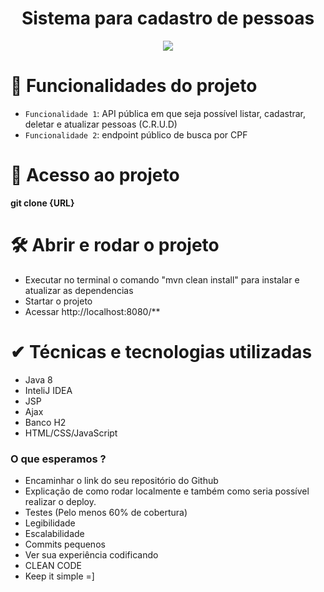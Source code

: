 <h1 align="center"> Sistema para cadastro de pessoas </h1>

<p align="center">
<img src="http://img.shields.io/static/v1?label=STATUS&message=EM%20DESENVOLVIMENTO&color=GREEN&style=for-the-badge"/>
</p>

# :hammer: Funcionalidades do projeto

- `Funcionalidade 1`: API pública em que seja possível listar, cadastrar, deletar e atualizar pessoas (C.R.U.D)
- `Funcionalidade 2`: endpoint público de busca por CPF

# 📁 Acesso ao projeto

**git clone {URL}**

# 🛠️ Abrir e rodar o projeto

- Executar no terminal o comando "mvn clean install" para instalar e atualizar as dependencias
- Startar o projeto
- Acessar http://localhost:8080/**


# ✔ Técnicas e tecnologias utilizadas

- Java 8
- InteliJ IDEA
- JSP
- Ajax
- Banco H2
- HTML/CSS/JavaScript



### O que esperamos ?
- Encaminhar o link do seu repositório do Github
- Explicação de como rodar localmente e também como seria possível realizar o deploy.
- Testes (Pelo menos 60% de cobertura)
- Legibilidade
- Escalabilidade
- Commits pequenos
- Ver sua experiência codificando
- CLEAN CODE
- Keep it simple =] 
